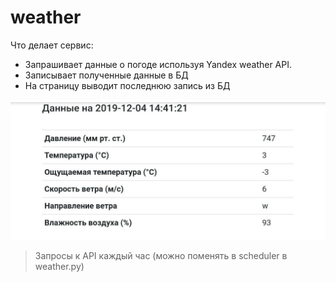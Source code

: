 # weather
Что делает сервис:
* Запрашивает данные о погоде используя Yandex weather API.
* Записывает полученные данные в БД
* На страницу выводит последнюю запись из БД

![html screen](https://github.com/mirisu2/weather/blob/master/static/bcd321da-ec87-44b5-9880-e43115f4151a.jpeg)
> Запросы к API каждый час (можно поменять в scheduler в weather.py)
